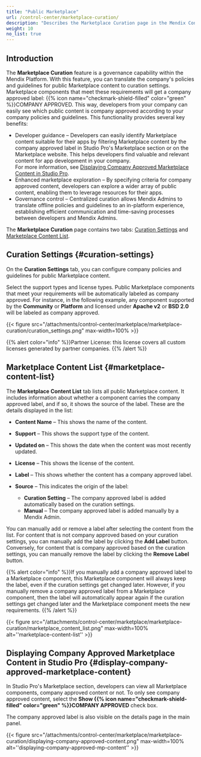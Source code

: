 ```yaml
---
title: "Public Marketplace"
url: /control-center/marketplace-curation/
description: "Describes the Marketplace Curation page in the Mendix Control Center."
weight: 10
no_list: true
---
```


## Introduction

The **Marketplace Curation** feature is a governance capability within the Mendix Platform. With this feature, you can translate the company's policies and guidelines for public Marketplace content to curation settings. Marketplace components that meet these requirements will get a company approved label: <text class="badge badge-pill badge-company-approved" style="margin-left:0px"> {{% icon name="checkmark-shield-filled" color="green" %}}COMPANY APPROVED</text>. This way, developers from your company can easily see which public content is company approved according to your company policies and guidelines. This functionality provides several key benefits:

* Developer guidance – Developers can easily identify Marketplace content suitable for their apps by filtering Marketplace content by the company approved label in Studio Pro's Marketplace section or on the Marketplace website. This helps developers find valuable and relevant content for app development in your company.     
    For more information, see [Displaying Company Approved Marketplace Content in Studio Pro](#display-company-approved-marketplace-content).
* Enhanced marketplace exploration – By specifying criteria for company approved content, developers can explore a wider array of public content, enabling them to leverage resources for their apps.
* Governance control – Centralized curation allows Mendix Admins to translate offline policies and guidelines to an in-platform experience, establishing efficient communication and time-saving processes between developers and Mendix Admins.

The **Marketplace Curation** page contains two tabs: [Curation Settings](#curation-settings) and [Marketplace Content List](#marketplace-content-list).

## Curation Settings {#curation-settings}

On the **Curation Settings** tab, you can configure company policies and guidelines for public Marketplace content.  

Select the support types and license types. Public Marketplace components that meet your requirements will be automatically labeled as company approved. For instance, in the following example, any component supported by the **Community** or **Platform** and licensed under **Apache v2** or **BSD 2.0** will be labeled as company approved.

{{< figure src="/attachments/control-center/marketplace/marketplace-curation/curation_settings.png" max-width=100% >}}

{{% alert color="info" %}}Partner License: this license covers all custom licenses generated by partner companies. {{% /alert %}}

## Marketplace Content List {#marketplace-content-list}

The **Marketplace Content List** tab lists all public Marketplace content. It includes information about whether a component carries the company approved label, and if so, it shows the source of the label. These are the details displayed in the list:

* **Content Name** – This shows the name of the content.
* **Support** – This shows the support type of the content.
* **Updated on** – This shows the date when the content was most recently updated.
* **License** – This shows the license of the content.
* **Label** – This shows whether the content has a company approved label.
* **Source** – This indicates the origin of the label:

    * **Curation Setting** – The company approved label is added automatically based on the curation settings.
    * **Manual** – The company approved label is added manually by a Mendix Admin.

You can manually add or remove a label after selecting the content from the list. For content that is not company approved based on your curation settings, you can manually add the label by clicking the **Add Label** button. Conversely, for content that is company approved based on the curation settings, you can manually remove the label by clicking the **Remove Label** button.

{{% alert color="info" %}}If you manually add a company approved label to a Marketplace component, this Marketplace component will always keep the label, even if the curation settings get changed later. However, if you manually remove a company approved label from a Marketplace component, then the label will automatically appear again if the curation settings get changed later and the Marketplace component meets the new requirements. {{% /alert %}}

{{< figure src="/attachments/control-center/marketplace/marketplace-curation/marketplace_content_list.png" max-width=100% alt=''marketplace-content-list''  >}}

## Displaying Company Approved Marketplace Content in Studio Pro {#display-company-approved-marketplace-content}

In Studio Pro's Marketplace section, developers can view all Marketplace components, company approved content or not. To only see company approved content, select the **Show <text class="badge badge-pill badge-company-approved" style="margin-left:0px"> {{% icon name="checkmark-shield-filled" color="green" %}}COMPANY APPROVED</text>** check box.    

The company approved label is also visible on the details page in the main panel.

{{< figure src="/attachments/control-center/marketplace/marketplace-curation/displaying-company-approved-content.png" max-width=100% alt=''displaying-company-approved-mp-content'' >}}
